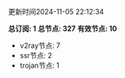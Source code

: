 更新时间2024-11-05 22:12:34

**总订阅: 1**
**总节点: 327**
**有效节点: 10**
- v2ray节点: 7
- ssr节点: 2
- trojan节点: 1
